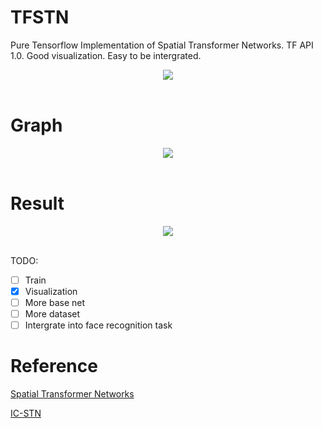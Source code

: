 # TFSTN
Pure Tensorflow Implementation of Spatial Transformer Networks. TF API 1.0. Good visualization. Easy to be intergrated.

<div align="center">
  <img src="http://i.imgur.com/gfqLV3f.png"><br><br>
</div>

# Graph
<div align="center">
<img src="https://github.com/Zehaos/TFSTN/blob/master/graph.png"><br><br>
</div>

# Result
<div align="center">
<img src="https://github.com/Zehaos/TFSTN/blob/master/img_summary.png"><br><br>
</div>

TODO:
- [ ] Train
- [x] Visualization
- [ ] More base net
- [ ] More dataset
- [ ] Intergrate into face recognition task

# Reference
[Spatial Transformer Networks](https://arxiv.org/pdf/1506.02025.pdf)

[IC-STN](https://github.com/ericlin79119/IC-STN)
